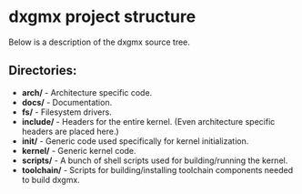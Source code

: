 # dxgmx project structure
Below is a description of the dxgmx source tree.

## Directories:
- **arch/** - Architecture specific code.
- **docs/** - Documentation.
- **fs/** - Filesystem drivers.
- **include/** - Headers for the entire kernel. (Even architecture specific headers are placed here.)
- **init/** - Generic code used specifically for kernel initialization.
- **kernel/** - Generic kernel code.
- **scripts/** - A bunch of shell scripts used for building/running the kernel.
- **toolchain/** - Scripts for building/installing toolchain components needed to build dxgmx.
